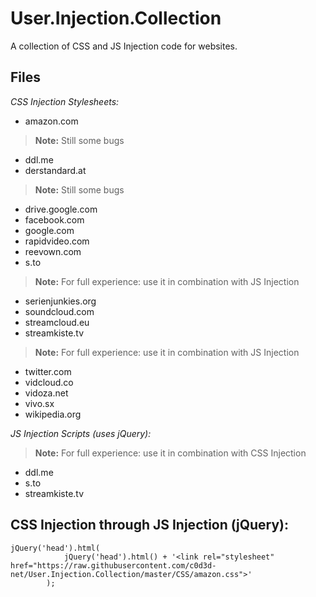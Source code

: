 # User.Injection.Collection

A collection of CSS and JS Injection code for websites.

## Files

*CSS Injection Stylesheets:*
- amazon.com
> **Note:** Still some bugs
- ddl.me
- derstandard.at
> **Note:** Still some bugs
- drive.google.com
- facebook.com
- google.com
- rapidvideo.com
- reevown.com
- s.to
> **Note:** For full experience: use it in combination with JS Injection
- serienjunkies.org
- soundcloud.com
- streamcloud.eu
- streamkiste.tv
> **Note:** For full experience: use it in combination with JS Injection
- twitter.com
- vidcloud.co
- vidoza.net
- vivo.sx
- wikipedia.org

*JS Injection Scripts (uses jQuery):*
> **Note:** For full experience: use it in combination with CSS Injection
- ddl.me
- s.to
- streamkiste.tv

## CSS Injection through JS Injection (jQuery):
```
jQuery('head').html(
            jQuery('head').html() + '<link rel="stylesheet" href="https://raw.githubusercontent.com/c0d3d-net/User.Injection.Collection/master/CSS/amazon.css">'
        );
```
